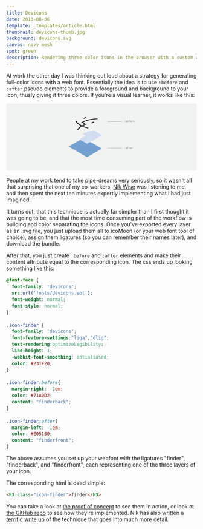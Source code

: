 ```yaml
---
title: Devicons
date: 2013-08-06
template: _templates/article.html
thumbnail: devicons-thumb.jpg
background: devicons.svg
canvas: navy mesh
spot: green
description: Rendering three color icons in the browser with a custom web font
---
```


At work the other day I was thinking out loud about a strategy for generating full-color icons with a web font. Essentially the idea is to use ```:before``` and ```:after``` pseudo elements to provide a foreground and background to your icon, thusly giving it three colors. If you're a visual learner, it works like this:

![Illustration](before-after.svg)

People at my work tend to take pipe-dreams very seriously, so it wasn't all that surprising that one of my co-workers, [Nik Wise](http://atelier-wise.aws.af.cm/) was listening to me, and then spent the next ten minutes expertly implementing what I had just imagined.

It turns out, that this technique is actually far simpler than I first thought it was going to be, and that the most time consuming part of the workflow is building and color separating the icons. Once you've exported every layer as an .svg file, you just upload them all to icoMoon (or your web font tool of choice), assign them ligatures (so you can remember their names later), and download the bundle.

After that, you just create ```:before``` and ```:after``` elements and make their content attribute equal to the corresponding icon. The css ends up looking something like this:

```css
@font-face {
  font-family: 'devicons';
  src:url('fonts/devicons.eot');
  font-weight: normal;
  font-style: normal;
}

.icon-finder {
  font-family: 'devicons';
  font-feature-settings:"liga","dlig";
  text-rendering:optimizeLegibility;
  line-height: 1;
  -webkit-font-smoothing: antialiased;
  color: #231F20;
}

.icon-finder:before{
  margin-right: -1em;
  color: #71A0D2;
  content: "finderback";
}

.icon-finder:after{
  margin-left: -1em;
  color: #E05130;
  content: "finderfront";
}
```

The above assumes you set up your webfont with the ligatures "finder", "finderback", and "finderfront", each representing one of the three layers of your icon.

The corresponding html is dead simple:

```html
<h3 class="icon-finder">finder</h3>
```

You can take a look at [the proof of concept](http://paulcpederson.github.io/devicons/) to see them in action, or look at [the GitHub repo](https://github.com/nikolaswise/devicons) to see how they're implemented. Nik has also written a [terrific write up](https://github.com/nikolaswise/three-color-icons) of the technique that goes into much more detail.
